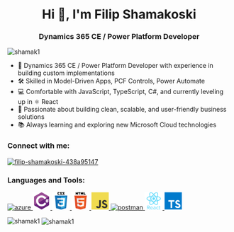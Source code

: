 <h1 align="center">Hi 👋, I'm Filip Shamakoski</h1>
<h3 align="center">Dynamics 365 CE / Power Platform Developer</h3>

<p align="left"> <img src="https://komarev.com/ghpvc/?username=shamak1&label=Profile%20views&color=0e75b6&style=flat" alt="shamak1" /> </p>

- 💼 Dynamics 365 CE / Power Platform Developer with experience in building custom implementations
- 🛠️ Skilled in Model-Driven Apps, PCF Controls, Power Automate
- 💻 Comfortable with JavaScript, TypeScript, C#, and currently leveling up in ⚛️ React
- 🚀 Passionate about building clean, scalable, and user-friendly business solutions
- 📚 Always learning and exploring new Microsoft Cloud technologies

<h3 align="left">Connect with me:</h3>
<p align="left">
<a href="https://linkedin.com/in/filip-shamakoski-438a95147" target="blank"><img align="center" src="https://raw.githubusercontent.com/rahuldkjain/github-profile-readme-generator/master/src/images/icons/Social/linked-in-alt.svg" alt="filip-shamakoski-438a95147" height="30" width="40" /></a>
</p>

<h3 align="left">Languages and Tools:</h3>
<p align="left"> <a href="https://azure.microsoft.com/en-in/" target="_blank" rel="noreferrer"> <img src="https://www.vectorlogo.zone/logos/microsoft_azure/microsoft_azure-icon.svg" alt="azure" width="40" height="40"/> </a> <a href="https://www.w3schools.com/cs/" target="_blank" rel="noreferrer"> <img src="https://raw.githubusercontent.com/devicons/devicon/master/icons/csharp/csharp-original.svg" alt="csharp" width="40" height="40"/> </a> <a href="https://www.w3schools.com/css/" target="_blank" rel="noreferrer"> <img src="https://raw.githubusercontent.com/devicons/devicon/master/icons/css3/css3-original-wordmark.svg" alt="css3" width="40" height="40"/> </a> <a href="https://www.w3.org/html/" target="_blank" rel="noreferrer"> <img src="https://raw.githubusercontent.com/devicons/devicon/master/icons/html5/html5-original-wordmark.svg" alt="html5" width="40" height="40"/> </a> <a href="https://developer.mozilla.org/en-US/docs/Web/JavaScript" target="_blank" rel="noreferrer"> <img src="https://raw.githubusercontent.com/devicons/devicon/master/icons/javascript/javascript-original.svg" alt="javascript" width="40" height="40"/> </a> <a href="https://postman.com" target="_blank" rel="noreferrer"> <img src="https://www.vectorlogo.zone/logos/getpostman/getpostman-icon.svg" alt="postman" width="40" height="40"/> </a> <a href="https://reactjs.org/" target="_blank" rel="noreferrer"> <img src="https://raw.githubusercontent.com/devicons/devicon/master/icons/react/react-original-wordmark.svg" alt="react" width="40" height="40"/> </a> <a href="https://www.typescriptlang.org/" target="_blank" rel="noreferrer"> <img src="https://raw.githubusercontent.com/devicons/devicon/master/icons/typescript/typescript-original.svg" alt="typescript" width="40" height="40"/> </a> </p>

<p><img align="left" src="https://github-readme-stats.vercel.app/api/top-langs?username=shamak1&show_icons=true&locale=en&layout=compact" alt="shamak1" /></p>

<p>&nbsp;<img align="center" src="https://github-readme-stats.vercel.app/api?username=shamak1&show_icons=true&locale=en" alt="shamak1" /></p>
